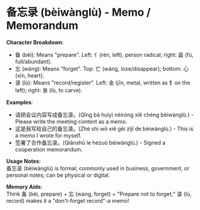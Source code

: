 # **备忘录 (bèiwànglù) - Memo / Memorandum**

**Character Breakdown**:  
- 备 (bèi): Means "prepare". Left: 亻(rén, left), person radical; right: 畐 (fú, full/abundant).  
- 忘 (wàng): Means "forget". Top: 亡 (wáng, lose/disappear); bottom: 心 (xīn, heart).  
- 录 (lù): Means "record/register". Left: 金 (jīn, metal, written as 钅on the left); right: 彔 (lù, to carve).

**Examples**:  
- 请把会议内容写成备忘录。(Qǐng bǎ huìyì nèiróng xiě chéng bèiwànglù.) - Please write the meeting content as a memo.  
- 这是我写给自己的备忘录。(Zhè shì wǒ xiě gěi zìjǐ de bèiwànglù.) - This is a memo I wrote for myself.  
- 签署了合作备忘录。(Qiānshǔ le hézuò bèiwànglù.) - Signed a cooperation memorandum.

**Usage Notes**:  
备忘录 (bèiwànglù) is formal; commonly used in business, government, or personal notes; can be physical or digital.

**Memory Aids**:  
Think 备 (bèi, prepare) + 忘 (wàng, forget) = "Prepare not to forget;" 录 (lù, record) makes it a "don't-forget record"-a memo!